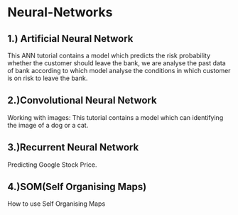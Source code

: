 # Neural-Networks 

## 1.) Artificial Neural Network

This ANN tutorial contains a model which predicts the risk probability whether the customer should leave the bank, we are analyse the past data of bank according to which model analyse the conditions in which customer is on risk to leave the bank.

## 2.)Convolutional Neural Network

Working with images: This tutorial contains a model which can identifying the image of a dog or a cat.

## 3.)Recurrent Neural Network

Predicting Google Stock Price.

## 4.)SOM(Self Organising Maps)

How to use Self Organising Maps
